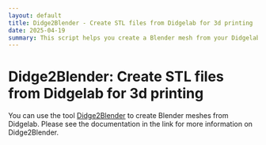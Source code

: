 ```yaml
---
layout: default
title: Didge2Blender - Create STL files from Didgelab for 3d printing
date: 2025-04-19
summary: This script helps you create a Blender mesh from your Didgelab didgeridoo shape. Then, you can export the Blender mesh to STL for 3d printing.
---
```


# Didge2Blender: Create STL files from Didgelab for 3d printing

You can use the tool [Didge2Blender](https://github.com/didgitaldoo/didge2blender) to create Blender meshes from Didgelab. Please see the documentation in the link for more information on Didge2Blender.